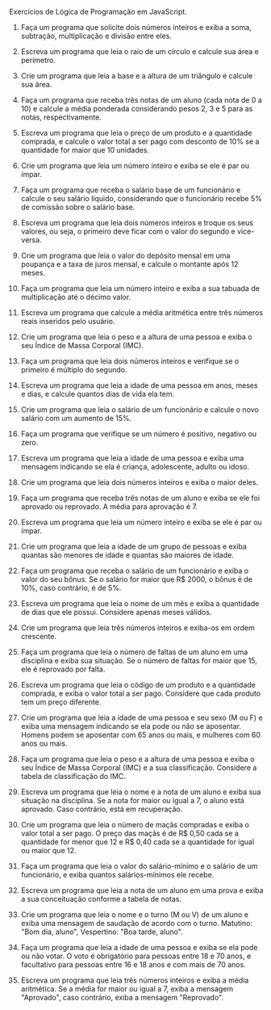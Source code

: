 Exercícios de Lógica de Programação em JavaScript.

1) Faça um programa que solicite dois números inteiros e exiba a soma, subtração, multiplicação e divisão entre eles.

2) Escreva um programa que leia o raio de um círculo e calcule sua área e perímetro.

3) Crie um programa que leia a base e a altura de um triângulo e calcule sua área.

4) Faça um programa que receba três notas de um aluno (cada nota de 0 a 10) e calcule a média ponderada considerando pesos 2, 3 e 5 para as notas, respectivamente.

5) Escreva um programa que leia o preço de um produto e a quantidade comprada, e calcule o valor total a ser pago com desconto de 10% se a quantidade for maior que 10 unidades.

6) Crie um programa que leia um número inteiro e exiba se ele é par ou ímpar.

7) Faça um programa que receba o salário base de um funcionário e calcule o seu salário líquido, considerando que o funcionário recebe 5% de comissão sobre o salário base.

8) Escreva um programa que leia dois números inteiros e troque os seus valores, ou seja, o primeiro deve ficar com o valor do segundo e vice-versa.

9) Crie um programa que leia o valor do depósito mensal em uma poupança e a taxa de juros mensal, e calcule o montante após 12 meses.

10) Faça um programa que leia um número inteiro e exiba a sua tabuada de multiplicação até o décimo valor.

11) Escreva um programa que calcule a média aritmética entre três números reais inseridos pelo usuário.

12) Crie um programa que leia o peso e a altura de uma pessoa e exiba o seu Índice de Massa Corporal (IMC).

13) Faça um programa que leia dois números inteiros e verifique se o primeiro é múltiplo do segundo.

14) Escreva um programa que leia a idade de uma pessoa em anos, meses e dias, e calcule quantos dias de vida ela tem.

15) Crie um programa que leia o salário de um funcionário e calcule o novo salário com um aumento de 15%.

16) Faça um programa que verifique se um número é positivo, negativo ou zero.

17) Escreva um programa que leia a idade de uma pessoa e exiba uma mensagem indicando se ela é criança, adolescente, adulto ou idoso.

18) Crie um programa que leia dois números inteiros e exiba o maior deles.
19) Faça um programa que receba três notas de um aluno e exiba se ele foi aprovado ou reprovado. A média para aprovação é 7.

20) Escreva um programa que leia um número inteiro e exiba se ele é par ou ímpar.

21) Crie um programa que leia a idade de um grupo de pessoas e exiba quantas são menores de idade e quantas são maiores de idade.

22) Faça um programa que receba o salário de um funcionário e exiba o valor do seu bônus. Se o salário for maior que R$ 2000, o bônus é de 10%, caso contrário, é de 5%.

23) Escreva um programa que leia o nome de um mês e exiba a quantidade de dias que ele possui. Considere apenas meses válidos.

24) Crie um programa que leia três números inteiros e exiba-os em ordem crescente.

25) Faça um programa que leia o número de faltas de um aluno em uma disciplina e exiba sua situação. Se o número de faltas for maior que 15, ele é reprovado por falta.

26) Escreva um programa que leia o código de um produto e a quantidade comprada, e exiba o valor total a ser pago. Considere que cada produto tem um preço diferente.

27) Crie um programa que leia a idade de uma pessoa e seu sexo (M ou F) e exiba uma mensagem indicando se ela pode ou não se aposentar. Homens podem se aposentar com 65 anos ou mais, e mulheres com 60 anos ou mais.

28) Faça um programa que leia o peso e a altura de uma pessoa e exiba o seu Índice de Massa Corporal (IMC) e a sua classificação. Considere a tabela de classificação do IMC.

29) Escreva um programa que leia o nome e a nota de um aluno e exiba sua situação na disciplina. Se a nota for maior ou igual a 7, o aluno está aprovado. Caso contrário, está em recuperação.

30) Crie um programa que leia o número de maçãs compradas e exiba o valor total a ser pago. O preço das maçãs é de R$ 0,50 cada se a quantidade for menor que 12 e R$ 0,40 cada se a quantidade for igual ou maior que 12.

31) Faça um programa que leia o valor do salário-mínimo e o salário de um funcionário, e exiba quantos salários-mínimos ele recebe.

32) Escreva um programa que leia a nota de um aluno em uma prova e exiba a sua conceituação conforme a tabela de notas.

33) Crie um programa que leia o nome e o turno (M ou V) de um aluno e exiba uma mensagem de saudação de acordo com o turno. Matutino: "Bom dia, aluno", Vespertino: "Boa tarde, aluno".

34) Faça um programa que leia a idade de uma pessoa e exiba se ela pode ou não votar. O voto é obrigatório para pessoas entre 18 e 70 anos, e facultativo para pessoas entre 16 e 18 anos e com mais de 70 anos.

35) Escreva um programa que leia três números inteiros e exiba a média aritmética. Se a média for maior ou igual a 7, exiba a mensagem "Aprovado", caso contrário, exiba a mensagem "Reprovado".